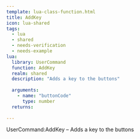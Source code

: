 ```yaml
---
template: lua-class-function.html
title: AddKey
icon: lua-shared
tags:
  - lua
  - shared
  - needs-verification
  - needs-example
lua:
  library: UserCommand
  function: AddKey
  realm: shared
  description: "Adds a key to the buttons"
  
  arguments:
    - name: "buttonCode"
      type: number
  returns:
    
---
```


<div class="lua__search__keywords">
UserCommand:AddKey &#x2013; Adds a key to the buttons
</div>
